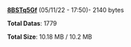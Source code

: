 [**8BSTq5Gf**](/data/8BSTq5Gf.txt) (05/11/22 - 17:50)- 2140 bytes

**Total Datas**: 1779

**Total Size**: 10.18 MB / 10.2 MB